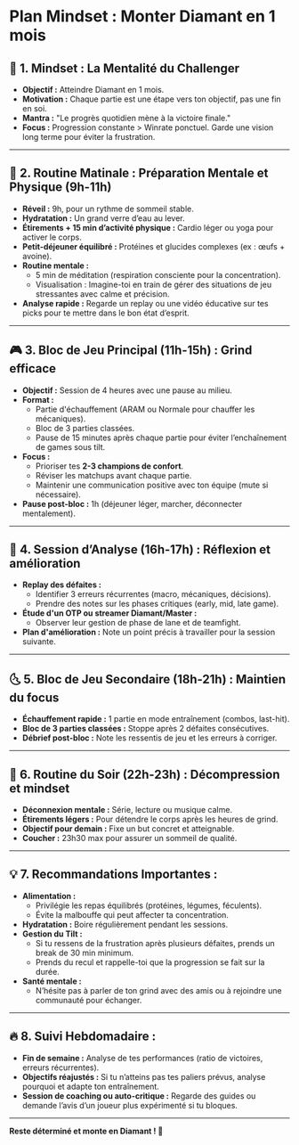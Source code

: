 
# Plan Mindset : Monter Diamant en 1 mois

## 🧠 1. Mindset : La Mentalité du Challenger  
- **Objectif :** Atteindre Diamant en 1 mois.  
- **Motivation :** Chaque partie est une étape vers ton objectif, pas une fin en soi.  
- **Mantra :** "Le progrès quotidien mène à la victoire finale."  
- **Focus :** Progression constante > Winrate ponctuel. Garde une vision long terme pour éviter la frustration.  

---

## 🌅 2. Routine Matinale : Préparation Mentale et Physique (9h-11h)  
- **Réveil :** 9h, pour un rythme de sommeil stable.  
- **Hydratation :** Un grand verre d’eau au lever.  
- **Étirements + 15 min d’activité physique :** Cardio léger ou yoga pour activer le corps.  
- **Petit-déjeuner équilibré :** Protéines et glucides complexes (ex : œufs + avoine).  
- **Routine mentale :**  
  - 5 min de méditation (respiration consciente pour la concentration).  
  - Visualisation : Imagine-toi en train de gérer des situations de jeu stressantes avec calme et précision.  
- **Analyse rapide :** Regarde un replay ou une vidéo éducative sur tes picks pour te mettre dans le bon état d’esprit.  

---

## 🎮 3. Bloc de Jeu Principal (11h-15h) : Grind efficace  
- **Objectif :** Session de 4 heures avec une pause au milieu.  
- **Format :**  
  - Partie d'échauffement (ARAM ou Normale pour chauffer les mécaniques).  
  - Bloc de 3 parties classées.  
  - Pause de 15 minutes après chaque partie pour éviter l’enchaînement de games sous tilt.  
- **Focus :**  
  - Prioriser tes **2-3 champions de confort**.  
  - Réviser les matchups avant chaque partie.  
  - Maintenir une communication positive avec ton équipe (mute si nécessaire).  
- **Pause post-bloc :** 1h (déjeuner léger, marcher, déconnecter mentalement).  

---

## 🌇 4. Session d’Analyse (16h-17h) : Réflexion et amélioration  
- **Replay des défaites :**  
  - Identifier 3 erreurs récurrentes (macro, mécaniques, décisions).  
  - Prendre des notes sur les phases critiques (early, mid, late game).  
- **Étude d'un OTP ou streamer Diamant/Master :**  
  - Observer leur gestion de phase de lane et de teamfight.  
- **Plan d'amélioration :** Note un point précis à travailler pour la session suivante.  

---

## 🌜 5. Bloc de Jeu Secondaire (18h-21h) : Maintien du focus  
- **Échauffement rapide :** 1 partie en mode entraînement (combos, last-hit).  
- **Bloc de 3 parties classées :** Stoppe après 2 défaites consécutives.  
- **Débrief post-bloc :** Note les ressentis de jeu et les erreurs à corriger.  

---

## 🌙 6. Routine du Soir (22h-23h) : Décompression et mindset  
- **Déconnexion mentale :** Série, lecture ou musique calme.  
- **Étirements légers :** Pour détendre le corps après les heures de grind.  
- **Objectif pour demain :** Fixe un but concret et atteignable.  
- **Coucher :** 23h30 max pour assurer un sommeil de qualité.  

---

## 💡 7. Recommandations Importantes :  
- **Alimentation :**  
  - Privilégie les repas équilibrés (protéines, légumes, féculents).  
  - Évite la malbouffe qui peut affecter ta concentration.  
- **Hydratation :** Boire régulièrement pendant les sessions.  
- **Gestion du Tilt :**  
  - Si tu ressens de la frustration après plusieurs défaites, prends un break de 30 min minimum.  
  - Prends du recul et rappelle-toi que la progression se fait sur la durée.  
- **Santé mentale :**  
  - N’hésite pas à parler de ton grind avec des amis ou à rejoindre une communauté pour échanger.  

---

## 🔥 8. Suivi Hebdomadaire :  
- **Fin de semaine :** Analyse de tes performances (ratio de victoires, erreurs récurrentes).  
- **Objectifs réajustés :** Si tu n’atteins pas tes paliers prévus, analyse pourquoi et adapte ton entraînement.  
- **Session de coaching ou auto-critique :** Regarde des guides ou demande l’avis d’un joueur plus expérimenté si tu bloques.  

---

**Reste déterminé et monte en Diamant ! 💎**
